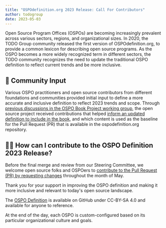 ```yaml
---
title: "OSPOdefinition.org 2023 Release: Call For Contributors"
author: todogroup
date: 2023-05-03
---
```


Open Source Program Offices (OSPOs) are becoming increasingly prevalent across various sectors, regions, and organizational sizes. 
In 2020, the TODO Group community released the first version of OSPOdefinition.org, to provide a common lexicon 
for describing open source programs. As the OSPO becomes a more widely recognized term in different sectors, the TODO community recognizes the need to update the traditional 
OSPO definition to reflect current trends and be more inclusive.

## 🧩 Community Input

Various OSPO practitioners and open source contributors from different foundations and communities provided initial input to define a more accurate 
and inclusive definition to reflect 2023 trends and scope. Through [previous discussions in the OSPO Book Project working group](https://github.com/todogroup/ospology/pull/282), 
the open source project received contributions that helped [inform an updated definition to include in the book](https://github.com/todogroup/ospology/blob/main/ospo-book/chapters/01-chapter.md#ospo-definition),
and which content is used as the baseline for the Pull Request (PR) that is available in the ospodefinition.org repository. 

## 🙋‍♀️ How can I contribute to the OSPO Definition 2023 Release?

Before the final merge and review from our Steering Committee, we welcome open source folks and OSPOers to [contribute to the Pull Request 
(PR) by requesting changes](https://github.com/todogroup/ospodefinition.org/pull/9) throughout the month of May.

Thank you for your support in improving the OSPO definition and making it more inclusive and relevant to today's open source landscape.

The [OSPO Definition](https://github.com/todogroup/ospodefinition.org) is available on GitHub under CC-BY-SA 4.0 and available for anyone to reference.

At the end of the day, each OSPO is custom-configured based on its particular organizational culture and goals.

